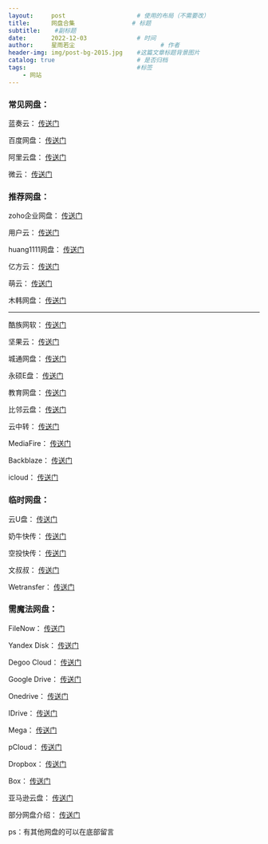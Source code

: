 ```yaml
---
layout:     post   				    # 使用的布局（不需要改）
title:      网盘合集 				# 标题 
subtitle:    #副标题
date:       2022-12-03 				# 时间
author:     星雨若尘 						# 作者
header-img: img/post-bg-2015.jpg 	#这篇文章标题背景图片
catalog: true 						# 是否归档
tags:								#标签
    - 网站
---
```

### 常见网盘：

蓝奏云： [传送门](https://up.woozooo.com/account.php?action=login&ref=/mydisk.php) 

百度网盘： [传送门](https://pan.baidu.com/login)

阿里云盘： [传送门](https://www.aliyundrive.com/) 

微云： [传送门](https://www.weiyun.com) 

### 推荐网盘：

zoho企业网盘： [传送门](https://www.zoho.com.cn/workdrive/?zsrc=fromproduct) 

用户云： [传送门](https://userscloud.com/)

huang1111网盘： [传送门](https://pan.huang1111.cn/login) 

亿方云： [传送门](https://wap.fangcloud.com/) 

萌云： [传送门](https://moecloud.cn/) 

木韩网盘： [传送门](https://pan.muhanpan.ga/login) 


------------



酷族网软： [传送门](https://www.kzwr.com/)

坚果云： [传送门](https://www.jianguoyun.com/d/login) 

城通网盘： [传送门](https://www.ctfile.com/index.php?skip_app=1) 

永硕E盘： [传送门](http://www.ys168.com/) 

教育网盘： [传送门](http://edudisk.cn/)

比邻云盘： [传送门](https://www.bilnn.com/) 

云中转： [传送门](https://www.yzzpan.com/welcome/) 

MediaFire： [传送门](https://www.mediafire.com/) 

Backblaze： [传送门](https://www.backblaze.com)

 icloud： [传送门](https://www.icloud.com) 

### 临时网盘：

云U盘： [传送门](http://m.qingwendang.com/) 

奶牛快传： [传送门](https://cowtransfer.com/)

空投快传： [传送门](https://airportal.cn/) 

文叔叔： [传送门](https://www.wenshushu.cn/) 

Wetransfer： [传送门](https://wetransfer.com/upload) 

### 需魔法网盘：

FileNow： [传送门](https://d.kuku.lu/) 

Yandex Disk： [传送门](https://disk.yandex.com/)

Degoo Cloud： [传送门](https://degoo.com/) 

Google Drive： [传送门](https://www.google.com/drive/) 

Onedrive： [传送门](https://onedrive.live.com/) 

IDrive： [传送门](https://www.idrive.com/) 

Mega： [传送门](https://mega.nz/)

pCloud： [传送门](https://www.pcloud.com/) 

Dropbox： [传送门](https://www.dropbox.com/) 

Box： [传送门](https://www.box.com/) 

亚马逊云盘： [传送门](https://www.goodcloudstorage.net/go/amazoncloud) 

部分网盘介绍： [传送门](https://zhuanlan.zhihu.com/p/97798044) 

ps：有其他网盘的可以在底部留言

